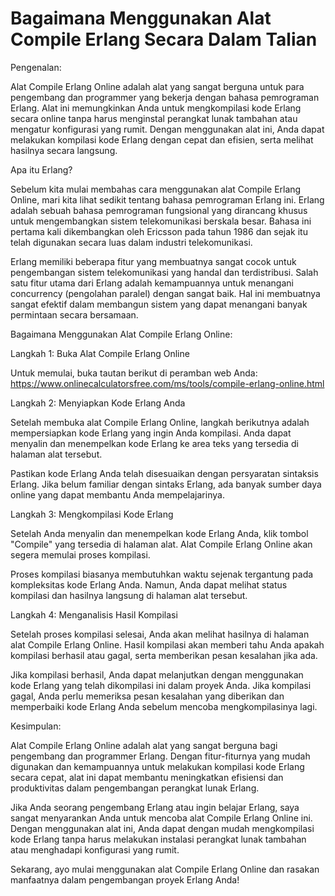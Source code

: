 Bagaimana Menggunakan Alat Compile Erlang Secara Dalam Talian
=============================================================

Pengenalan:

Alat Compile Erlang Online adalah alat yang sangat berguna untuk para pengembang dan programmer yang bekerja dengan bahasa pemrograman Erlang. Alat ini memungkinkan Anda untuk mengkompilasi kode Erlang secara online tanpa harus menginstal perangkat lunak tambahan atau mengatur konfigurasi yang rumit. Dengan menggunakan alat ini, Anda dapat melakukan kompilasi kode Erlang dengan cepat dan efisien, serta melihat hasilnya secara langsung.

Apa itu Erlang?

Sebelum kita mulai membahas cara menggunakan alat Compile Erlang Online, mari kita lihat sedikit tentang bahasa pemrograman Erlang ini. Erlang adalah sebuah bahasa pemrograman fungsional yang dirancang khusus untuk mengembangkan sistem telekomunikasi berskala besar. Bahasa ini pertama kali dikembangkan oleh Ericsson pada tahun 1986 dan sejak itu telah digunakan secara luas dalam industri telekomunikasi.

Erlang memiliki beberapa fitur yang membuatnya sangat cocok untuk pengembangan sistem telekomunikasi yang handal dan terdistribusi. Salah satu fitur utama dari Erlang adalah kemampuannya untuk menangani concurrency (pengolahan paralel) dengan sangat baik. Hal ini membuatnya sangat efektif dalam membangun sistem yang dapat menangani banyak permintaan secara bersamaan.

Bagaimana Menggunakan Alat Compile Erlang Online:

Langkah 1: Buka Alat Compile Erlang Online

Untuk memulai, buka tautan berikut di peramban web Anda: <https://www.onlinecalculatorsfree.com/ms/tools/compile-erlang-online.html>

Langkah 2: Menyiapkan Kode Erlang Anda

Setelah membuka alat Compile Erlang Online, langkah berikutnya adalah mempersiapkan kode Erlang yang ingin Anda kompilasi. Anda dapat menyalin dan menempelkan kode Erlang ke area teks yang tersedia di halaman alat tersebut.

Pastikan kode Erlang Anda telah disesuaikan dengan persyaratan sintaksis Erlang. Jika belum familiar dengan sintaks Erlang, ada banyak sumber daya online yang dapat membantu Anda mempelajarinya.

Langkah 3: Mengkompilasi Kode Erlang

Setelah Anda menyalin dan menempelkan kode Erlang Anda, klik tombol "Compile" yang tersedia di halaman alat. Alat Compile Erlang Online akan segera memulai proses kompilasi.

Proses kompilasi biasanya membutuhkan waktu sejenak tergantung pada kompleksitas kode Erlang Anda. Namun, Anda dapat melihat status kompilasi dan hasilnya langsung di halaman alat tersebut.

Langkah 4: Menganalisis Hasil Kompilasi

Setelah proses kompilasi selesai, Anda akan melihat hasilnya di halaman alat Compile Erlang Online. Hasil kompilasi akan memberi tahu Anda apakah kompilasi berhasil atau gagal, serta memberikan pesan kesalahan jika ada.

Jika kompilasi berhasil, Anda dapat melanjutkan dengan menggunakan kode Erlang yang telah dikompilasi ini dalam proyek Anda. Jika kompilasi gagal, Anda perlu memeriksa pesan kesalahan yang diberikan dan memperbaiki kode Erlang Anda sebelum mencoba mengkompilasinya lagi.

Kesimpulan:

Alat Compile Erlang Online adalah alat yang sangat berguna bagi pengembang dan programmer Erlang. Dengan fitur-fiturnya yang mudah digunakan dan kemampuannya untuk melakukan kompilasi kode Erlang secara cepat, alat ini dapat membantu meningkatkan efisiensi dan produktivitas dalam pengembangan perangkat lunak Erlang.

Jika Anda seorang pengembang Erlang atau ingin belajar Erlang, saya sangat menyarankan Anda untuk mencoba alat Compile Erlang Online ini. Dengan menggunakan alat ini, Anda dapat dengan mudah mengkompilasi kode Erlang tanpa harus melakukan instalasi perangkat lunak tambahan atau menghadapi konfigurasi yang rumit.

Sekarang, ayo mulai menggunakan alat Compile Erlang Online dan rasakan manfaatnya dalam pengembangan proyek Erlang Anda!